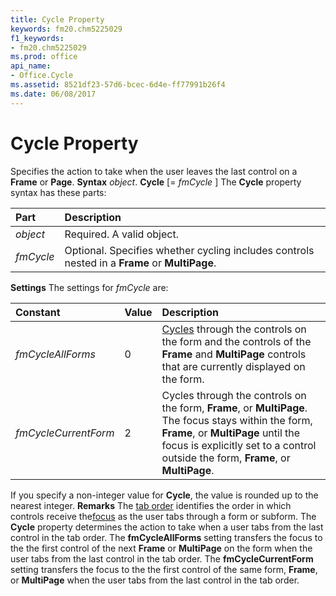 ```yaml
---
title: Cycle Property
keywords: fm20.chm5225029
f1_keywords:
- fm20.chm5225029
ms.prod: office
api_name:
- Office.Cycle
ms.assetid: 8521df23-57d6-bcec-6d4e-ff77991b26f4
ms.date: 06/08/2017
---
```



# Cycle Property



Specifies the action to take when the user leaves the last control on a  **Frame** or **Page**.
 **Syntax**
 _object_. **Cycle** [= _fmCycle_ ]
The  **Cycle** property syntax has these parts:


|**Part**|**Description**|
|:-----|:-----|
| _object_|Required. A valid object.|
| _fmCycle_|Optional. Specifies whether cycling includes controls nested in a  **Frame** or **MultiPage**.|

 **Settings**
The settings for  _fmCycle_ are:


|**Constant**|**Value**|**Description**|
|:-----|:-----|:-----|
| _fmCycleAllForms_|0|[Cycles](glossary-vba.md) through the controls on the form and the controls of the **Frame** and **MultiPage** controls that are currently displayed on the form.|
| _fmCycleCurrentForm_|2|Cycles through the controls on the form,  **Frame**, or **MultiPage**. The focus stays within the form, **Frame**, or **MultiPage** until the focus is explicitly set to a control outside the form, **Frame**, or **MultiPage**.|
If you specify a non-integer value for  **Cycle**, the value is rounded up to the nearest integer.
 **Remarks**
The [tab order](vbe-glossary.md) identifies the order in which controls receive the[focus](vbe-glossary.md) as the user tabs through a form or subform. The **Cycle** property determines the action to take when a user tabs from the last control in the tab order.
The  **fmCycleAllForms** setting transfers the focus to the the first control of the next **Frame** or **MultiPage** on the form when the user tabs from the last control in the tab order.
The  **fmCycleCurrentForm** setting transfers the focus to the the first control of the same form, **Frame**, or **MultiPage** when the user tabs from the last control in the tab order.

